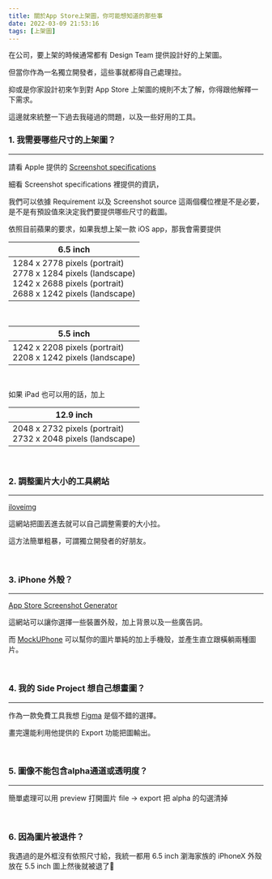 ```yaml
---
title: 關於App Store上架圖，你可能想知道的那些事
date: 2022-03-09 21:53:16
tags: [上架圖]
---
```


在公司，要上架的時候通常都有 Design Team 提供設計好的上架圖。

但當你作為一名獨立開發者，這些事就都得自己處理拉。

抑或是你家設計初來乍到對 App Store 上架圖的規則不太了解，你得跟他解釋一下需求。

這邊就來統整一下過去我碰過的問題，以及一些好用的工具。

<!--more-->

### 1. 我需要哪些尺寸的上架圖？ 
---

請看 Apple 提供的 [Screenshot specifications](https://help.apple.com/app-store-connect/#/devd274dd925)

細看 Screenshot specifications 裡提供的資訊，

我們可以依據 Requirement 以及 Screenshot source 這兩個欄位裡是不是必要，是不是有預設值來決定我們要提供哪些尺寸的截圖。

依照目前蘋果的要求，如果我想上架一款 iOS app，那我會需要提供 

|6.5 inch | 
|---------|
| 1284 x 2778 pixels (portrait)<br>2778 x 1284 pixels (landscape)<br>1242 x 2688 pixels (portrait)<br>2688 x 1242 pixels (landscape) 

<br>

| 5.5 inch |
|----------|
|1242 x 2208 pixels (portrait)<br>2208 x 1242 pixels (landscape) |

<br>

如果 iPad 也可以用的話，加上

|12.9 inch | 
|----------|
|  2048 x 2732 pixels (portrait)<br>2732 x 2048 pixels (landscape)|

<br>

### 2. 調整圖片大小的工具網站
---

[iloveimg](https://www.iloveimg.com/zh-tw)

這網站把圖丟進去就可以自己調整需要的大小拉。

這方法簡單粗暴，可謂獨立開發者的好朋友。

<br>

### 3. iPhone 外殼？
---

[App Store Screenshot Generator](https://www.appstorescreenshot.com)

這網站可以讓你選擇一些裝置外殼，加上背景以及一些廣告詞。

而 [MockUPhone](https://mockuphone.com) 可以幫你的圖片單純的加上手機殼，並產生直立跟橫躺兩種圖片。

<br>

### 4. 我的 Side Project 想自己想畫圖？
---

作為一款免費工具我想 [Figma](https://www.figma.com/?fuid=) 是個不錯的選擇。

畫完還能利用他提供的 Export 功能把圖輸出。

<br>

### 5. 圖像不能包含alpha通道或透明度？
---

簡單處理可以用 preview 打開圖片 file -> export 把 alpha 的勾選清掉

<br>

### 6. 因為圖片被退件？

我遇過的是外框沒有依照尺寸給，我統一都用 6.5 inch 瀏海家族的 iPhoneX 外殼放在 5.5 inch 圖上然後就被退了🤪

